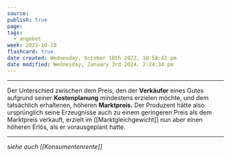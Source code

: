 ```yaml
---
source: 
publish: true
page: 
tags:
  - angebot
week: 2023-10-18
flashcard: true
date created: Wednesday, October 18th 2023, 10:58:43 pm
date modified: Wednesday, January 3rd 2024, 2:24:34 pm
---
```

***

Der Unterschied zwischen dem Preis, den der **Verkäufer** eines Gutes aufgrund seiner **Kostenplanung** mindestens erzielen möchte, und dem tatsächlich erhaltenen, höheren **Marktpreis.** Der Produzent hätte also ursprünglich seine Erzeugnisse auch zu einem geringeren Preis als dem Marktpreis verkauft, erzielt im [[Marktgleichgewicht]] nun aber einen höheren Erlös, als er vorausgeplant hatte.

***
*siehe auch [[Konsumentenrente]]*
